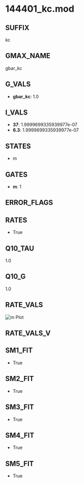 # 144401_kc.mod

## SUFFIX

kc

## GMAX_NAME

gbar_kc

## G_VALS

- **gbar_kc**: 1.0

## I_VALS

- **37**: 1.9999699335939977e-07
- **6.3**: 1.9999699335939977e-07

## STATES

- m

## GATES

- **m**: 1

## ERROR_FLAGS


## RATES

- True

## Q10_TAU

1.0

## Q10_G

1.0

## RATE_VALS

![m Plot](/Users/pbozelos/Dropbox/icg-Chai-Panos/supermodels/output_markdown_files/KCa/144401_kc.mod/images/m.png)

## RATE_VALS_V

## SM1_FIT

- True

## SM2_FIT

- True

## SM3_FIT

- True

## SM4_FIT

- True

## SM5_FIT

- True

